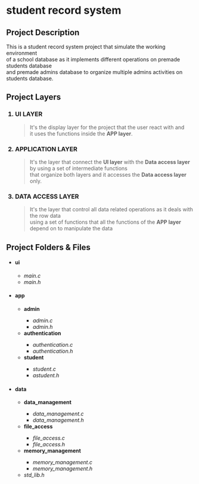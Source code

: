 # student record system

## Project Description
<p>This is a student record system project that simulate the working environment <br>
of a school database as it implements different operations on premade students database<br>
and premade admins database to organize multiple admins activities on students database.
</p>

## Project Layers

<ol>
<h3><li>UI LAYER</li></h3>
<blockquote>
<p>It's the display layer for the project that the user react with and <br>
it uses the functions inside the <strong>APP layer</strong>.</p>
</blockquote>
<h3><li>APPLICATION LAYER</li></h3>
<blockquote>
<p>It's the layer that connect the <strong>UI layer</strong> with the <strong>Data access layer</strong>
by using a set of intermediate functions <br>that organize both layers and it accesses the <strong>Data access layer</strong> only.</p>
</blockquote>
<h3><li>DATA ACCESS LAYER</li></h3>
<blockquote>
<p>It's the layer that control all data related operations as it deals with the row data <br>
using a set of functions that all the functions of the <strong>APP layer</strong> <br>
depend on to manipulate the data</p>
</blockquote>
</ol>

## Project Folders & Files

<ul>
 <h4><li>ui</li></h4>
  <ul>
   <li><em>main.c</em></li>
   <li><em>main.h</em></li>
  </ul>
 <h4><li>app</li></h4>
  <ul>
   <li><strong>admin</strong></li>
    <ul>
     <li><em>admin.c</em></li>
     <li><em>admin.h</em></li>
    </ul>
   <li><strong>authentication</strong></li>
    <ul>
     <li><em>authentication.c</em></li>
     <li><em>authentication.h</em></li>
    </ul>
   <li><strong>student</strong></li>
    <ul>
     <li><em>student.c</em></li>
     <li><em>astudent.h</em></li>
    </ul>
  </ul>
 <h4><li>data</li></h4>
  <ul>
   <li><strong>data_management</strong></li>
    <ul>
     <li><em>data_management.c</em></li>
     <li><em>data_management.h</em></li>
    </ul>
   <li><strong>file_access</strong></li>
    <ul>
     <li><em>file_access.c</em></li>
     <li><em>file_access.h</em></li>
    </ul>
   <li><strong>memory_management</strong></li>
    <ul>
     <li><em>memory_management.c</em></li>
     <li><em>memory_management.h</em></li>
    </ul>
   <li><em>std_lib.h</em></li>
  </ul>
</ul>